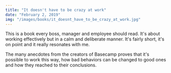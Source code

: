 ```yaml
---
title: "It doesn't have to be crazy at work"
date: "February 2, 2019"
img: "/images/books/it_doesnt_have_to_be_crazy_at_work.jpg"
---
```


This is a book every boss, manager and employee should read. It's about working effectively but in a calm and deliberate manner. It's fairly short, it's on point and it really resonates with me.

The many anecdotes from the creators of Basecamp proves that it's possible to work this way, how bad behaviors can be changed to good ones and how they reached to their conclusions.
